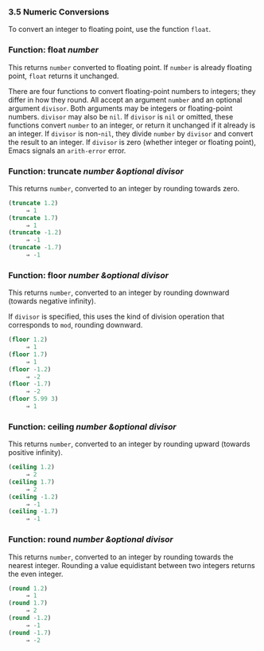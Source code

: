 

### 3.5 Numeric Conversions

To convert an integer to floating point, use the function `float`.

### Function: **float** *number*

This returns `number` converted to floating point. If `number` is already floating point, `float` returns it unchanged.

There are four functions to convert floating-point numbers to integers; they differ in how they round. All accept an argument `number` and an optional argument `divisor`. Both arguments may be integers or floating-point numbers. `divisor` may also be `nil`. If `divisor` is `nil` or omitted, these functions convert `number` to an integer, or return it unchanged if it already is an integer. If `divisor` is non-`nil`, they divide `number` by `divisor` and convert the result to an integer. If `divisor` is zero (whether integer or floating point), Emacs signals an `arith-error` error.

### Function: **truncate** *number \&optional divisor*

This returns `number`, converted to an integer by rounding towards zero.

```lisp
(truncate 1.2)
     ⇒ 1
(truncate 1.7)
     ⇒ 1
(truncate -1.2)
     ⇒ -1
(truncate -1.7)
     ⇒ -1
```

### Function: **floor** *number \&optional divisor*

This returns `number`, converted to an integer by rounding downward (towards negative infinity).

If `divisor` is specified, this uses the kind of division operation that corresponds to `mod`, rounding downward.

```lisp
(floor 1.2)
     ⇒ 1
(floor 1.7)
     ⇒ 1
(floor -1.2)
     ⇒ -2
(floor -1.7)
     ⇒ -2
(floor 5.99 3)
     ⇒ 1
```

### Function: **ceiling** *number \&optional divisor*

This returns `number`, converted to an integer by rounding upward (towards positive infinity).

```lisp
(ceiling 1.2)
     ⇒ 2
(ceiling 1.7)
     ⇒ 2
(ceiling -1.2)
     ⇒ -1
(ceiling -1.7)
     ⇒ -1
```

### Function: **round** *number \&optional divisor*

This returns `number`, converted to an integer by rounding towards the nearest integer. Rounding a value equidistant between two integers returns the even integer.

```lisp
(round 1.2)
     ⇒ 1
(round 1.7)
     ⇒ 2
(round -1.2)
     ⇒ -1
(round -1.7)
     ⇒ -2
```
